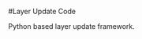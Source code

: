 <!---
https://help.github.com/articles/basic-writing-and-formatting-syntax/
--->


#Layer Update Code

Python based layer update framework.
